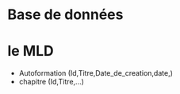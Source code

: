 # Base de données 

#   le MLD 

  - Autoformation  (Id,Titre,Date_de_creation,date,)
  - chapitre (Id,Titre,...)